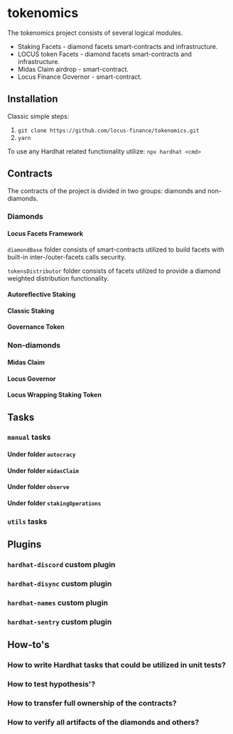 # tokenomics

The tokenomics project consists of several logical modules.

* Staking Facets - diamond facets smart-contracts and infrastructure.
* LOCUS token Facets - diamond facets smart-contracts and infrastructure.
* Midas Claim airdrop - smart-contract.
* Locus Finance Governor - smart-contract.

## Installation

Classic simple steps:

1) `git clone https://github.com/locus-finance/tokenomics.git`
2) `yarn`

To use any Hardhat related functionality utilize: `npx hardhat <cmd>`

## Contracts

The contracts of the project is divided in two groups: diamonds and non-diamonds.

### Diamonds

#### Locus Facets Framework

`diamondBase` folder consists of smart-contracts utilized to build facets with built-in inter-/outer-facets calls security.

`tokensDistributor` folder consists of facets utilized to provide a diamond weighted distribution functionality.

#### Autoreflective Staking

#### Classic Staking

#### Governance Token

### Non-diamonds

#### Midas Claim

#### Locus Governor

#### Locus Wrapping Staking Token

## Tasks

### `manual` tasks

#### Under folder `autocracy`

#### Under folder `midasClaim`

#### Under folder `observe`

#### Under folder `stakingOperations`

### `utils` tasks

## Plugins

### `hardhat-discord` custom plugin

### `hardhat-disync` custom plugin

### `hardhat-names` custom plugin

### `hardhat-sentry` custom plugin

## How-to's

### How to write Hardhat tasks that could be utilized in unit tests?

### How to test hypothesis'?

### How to transfer full ownership of the contracts?

### How to verify all artifacts of the diamonds and others?




